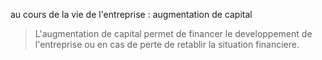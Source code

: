 au cours de la vie de l'entreprise : augmentation de capital

> L'augmentation de capital permet de financer le developpement de l'entreprise ou en cas de perte de retablir la situation financiere.

